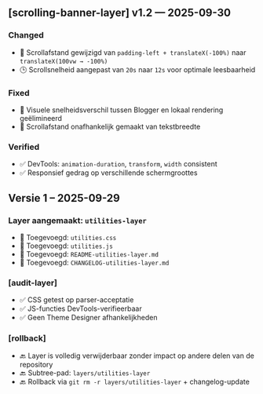 ## [scrolling-banner-layer] v1.2 — 2025-09-30

### Changed
- 🔁 Scrollafstand gewijzigd van `padding-left + translateX(-100%)` naar `translateX(100vw → -100%)`
- 🕒 Scrollsnelheid aangepast van `20s` naar `12s` voor optimale leesbaarheid

### Fixed
- 🐛 Visuele snelheidsverschil tussen Blogger en lokaal rendering geëlimineerd
- 📐 Scrollafstand onafhankelijk gemaakt van tekstbreedte

### Verified
- ✅ DevTools: `animation-duration`, `transform`, `width` consistent
- ✅ Responsief gedrag op verschillende schermgroottes


## Versie 1 – 2025-09-29

### Layer aangemaakt: `utilities-layer`

- 📁 Toegevoegd: `utilities.css`
- 📁 Toegevoegd: `utilities.js`
- 🧾 Toegevoegd: `README-utilities-layer.md`
- 📜 Toegevoegd: `CHANGELOG-utilities-layer.md`

### [audit-layer]
- ✅ CSS getest op parser-acceptatie
- ✅ JS-functies DevTools-verifieerbaar
- ✅ Geen Theme Designer afhankelijkheden
  
### [rollback]
- 🔙 Layer is volledig verwijderbaar zonder impact op andere delen van de repository
- 🔙 Subtree-pad: `layers/utilities-layer`
- 🔙 Rollback via `git rm -r layers/utilities-layer` + changelog-update

